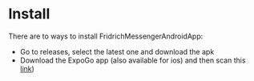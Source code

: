 # Install

There are to ways to install FridrichMessengerAndroidApp:
* Go to releases, select the latest one and download the apk
* Download the ExpoGo app (also available for ios) and then scan this [link](https://expo.dev/@nilusnk/fridrichmessenger?serviceType=classic&distribution=expo-go))